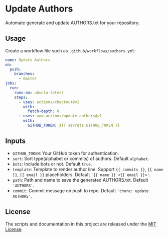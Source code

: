 # Update Authors

Automate generate and update AUTHORS.txt for your repository.

## Usage

Create a workflow file such as `.github/workflows/authors.yml`:

```yml
name: Update Authors
on:
  push:
    branches:
      - master
jobs:
  run:
    runs-on: ubuntu-latest
    steps:
      - uses: actions/checkout@v2
        with:
          fetch-depth: 0
      - uses: wow-actions/update-authors@v1
        with:
          GITHUB_TOKEN: ${{ secrets.GITHUB_TOKEN }}
```

## Inputs

- `GITHUB_TOKEN`: Your GitHub token for authentication.
- `sort`: Sort type(alphabet or commits) of authors. Default `alphabet`.
- `bots`: Include bots or not. Default `true`.
- `template`: Template to render author line. Support `{{ commits }}`, `{{ name }}`, `{{ email }}` placeholders. Default `'{{ name }} <{{ email }}>'`.
- `path`: Path and name to save the generated AUTHORS.txt. Default `'AUTHORS'`.
- `commit`: Commit message on push to repo. Default `'chore: update AUTHORS'`.

## License

The scripts and documentation in this project are released under the [MIT License](LICENSE).
